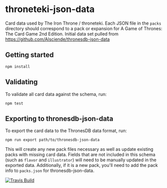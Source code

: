 # throneteki-json-data

Card data used by The Iron Throne / throneteki. Each JSON file in the `packs` directory should correspond to a pack or expansion for A Game of Thrones: The Card Game 2nd Edition. Initial data set pulled from https://github.com/Alsciende/thronesdb-json-data

## Getting started

```
npm install
```

## Validating

To validate all card data against the schema, run:

```
npm test
```

## Exporting to thronesdb-json-data

To export the card data to the ThronesDB data format, run:
```
npm run export path/to/thronesdb-json-data
```

This will create any new pack files necessary as well as update existing packs with missing card data. Fields that are not included in this schema (such as `flavor` and `illustrator`) will need to be manually updated in the exported data. Additionally, if it is a new pack, you'll need to add the pack info to `packs.json` for thronesdb-json-data.

[![Travis Build](https://travis-ci.org/ystros/throneteki-json-data.svg?branch=master)](https://travis-ci.org/ystros/throneteki-json-data)
